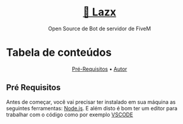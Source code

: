 <h1 align="center">
    <a href="https://github.com/Espanholzx/Lazx">🎈 Lazx</a>
</h1>
<p align="center">Open Source de Bot de servidor de FiveM</p>

Tabela de conteúdos
=================
<p align="center">
    <a href="#pré-requisitos">Pré-Requisitos</a> •
 <a href="#autor">Autor</a>
</p>

## Pré Requisitos
Antes de começar, você vai precisar ter instalado em sua máquina as seguintes ferramentas:
[Node.js](https://nodejs.org/en/).
E além disto é bom ter um editor para trabalhar com o código como por exemplo [VSCODE](https://code.visualstudio.com/)

